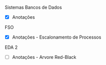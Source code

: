 Sistemas Bancos de Dados
- [x] Anotações 

FSO
- [x] Anotações - Escalonamento de Processos

EDA 2
- [ ] Anotações - Arvore Red-Black 